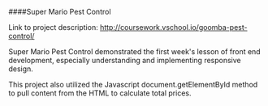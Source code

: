 ####Super Mario Pest Control

Link to project description: http://coursework.vschool.io/goomba-pest-control/

Super Mario Pest Control demonstrated the first week's lesson of front end development, especially understanding and implementing responsive design.

This project also utilized the Javascript document.getElementById method to pull content from the HTML to calculate total prices.